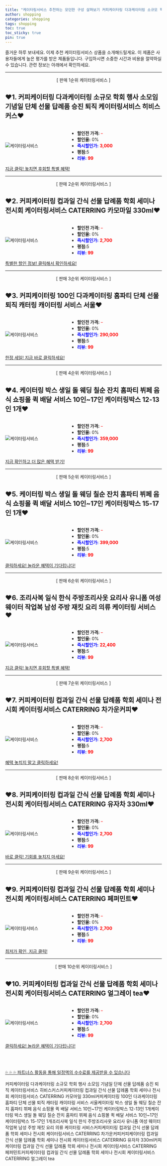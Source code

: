 ```yaml
---
title: "케이터링서비스 추천하는 모던한 구성 살펴보기 커피케이터링 다과케이터링 소규모 학회 행사"
author: shopping
categories: shopping
tags: shopping
toc: true
toc_sticky: true
pin: true
---
```

즐거운 하루 보내세요. 이제 추천 케이터링서비스 상품을 소개해드릴게요. 이 제품은 사용자들에게 높은 평가를 받은 제품들입니다. 구입하시면 소중한 시간과 비용을 절약하실 수 있습니다. 관련 정보는 아래에서 확인하세요.

---
<p class="toplist" style="margin: 0 auto; display: block; width: fit-content;">[ 판매 1순위 케이터링서비스 ]</p>

<h2><strong>❤️1. 커피케이터링 다과케이터링 소규모 학회 행사 소모임 기념일 단체 선물 답례품 승진 퇴직 케이터링서비스 히비스커스❤️</strong></h2>

<div style="display: flex; align-items: center;">
    <div style="flex: 0.4;">
        <img src="https://thumbnail6.coupangcdn.com/thumbnails/remote/230x230ex/image/vendor_inventory/aa33/79d5f20710f7dc4cf427dbe24eae07473195e06d133c8228ac8fa2dcc9c5.jpeg" alt="케이터링서비스" style="max-width: 100%;">
    </div>
    <div style="flex: 0.6; margin-left: 10px;">
        <ul>
            <li><strong>할인전 가격:</strong> <del style="color: red;">-</del></li>
            <li><strong>할인율:</strong> 0%</li>
            <li><span style='color:blue'><strong>즉시할인가:</strong></span> <span style='color:red'><strong>3,000</strong></span></li>
            <li><strong>평점:</strong>5</li>
            <li><span style='color:blue'><strong>리뷰:</strong></span> <span style='color:red'><strong>99</strong></span></li>
        </ul>
    </div>
</div>
<div class="center">
    <a href="https://selin100587.github.io?lptag=AF9450613&subid=githubio&pageKey=8243786990&traceid=V0-153&itemId=18844250096&vendorItemId=85973790208" class="myButton">
        지금 클릭! 놓치면 후회할 특별 혜택!
    </a>
</div>


---
<p class="toplist" style="margin: 0 auto; display: block; width: fit-content;">[ 판매 2순위 케이터링서비스 ]</p>

<h2><strong>❤️2. 커피케이터링 컵과일 간식 선물 답례품 학회 세미나 전시회 케이터링서비스 CATERRING 카모마일 330ml❤️</strong></h2>

<div style="display: flex; align-items: center;">
    <div style="flex: 0.4;">
        <img src="https://thumbnail8.coupangcdn.com/thumbnails/remote/230x230ex/image/vendor_inventory/683b/a10e99c0410163c125a12073d8efaed0b6779dd815ff7cf28fb3e581440f.jpeg" alt="케이터링서비스" style="max-width: 100%;">
    </div>
    <div style="flex: 0.6; margin-left: 10px;">
        <ul>
            <li><strong>할인전 가격:</strong> <del style="color: red;">-</del></li>
            <li><strong>할인율:</strong> 0%</li>
            <li><span style='color:blue'><strong>즉시할인가:</strong></span> <span style='color:red'><strong>2,700</strong></span></li>
            <li><strong>평점:</strong>5</li>
            <li><span style='color:blue'><strong>리뷰:</strong></span> <span style='color:red'><strong>99</strong></span></li>
        </ul>
    </div>
</div>
<div class="center">
    <a href="https://selin100587.github.io?lptag=AF9450613&subid=githubio&pageKey=8246734419&traceid=V0-153&itemId=18844250184&vendorItemId=85973790290" class="myButton">
        특별한 할인 정보! 클릭해서 확인하세요!
    </a>
</div>


---
<p class="toplist" style="margin: 0 auto; display: block; width: fit-content;">[ 판매 3순위 케이터링서비스 ]</p>

<h2><strong>❤️3. 커피케이터링 100인 다과케이터링 홈파티 단체 선물 퇴직 캐터링 캐이터링 서비스 서울❤️</strong></h2>

<div style="display: flex; align-items: center;">
    <div style="flex: 0.4;">
        <img src="https://thumbnail6.coupangcdn.com/thumbnails/remote/230x230ex/image/vendor_inventory/aa33/79d5f20710f7dc4cf427dbe24eae07473195e06d133c8228ac8fa2dcc9c5.jpeg" alt="케이터링서비스" style="max-width: 100%;">
    </div>
    <div style="flex: 0.6; margin-left: 10px;">
        <ul>
            <li><strong>할인전 가격:</strong> <del style="color: red;">-</del></li>
            <li><strong>할인율:</strong> 0%</li>
            <li><span style='color:blue'><strong>즉시할인가:</strong></span> <span style='color:red'><strong>290,000</strong></span></li>
            <li><strong>평점:</strong>5</li>
            <li><span style='color:blue'><strong>리뷰:</strong></span> <span style='color:red'><strong>99</strong></span></li>
        </ul>
    </div>
</div>
<div class="center">
    <a href="https://selin100587.github.io?lptag=AF9450613&subid=githubio&pageKey=7335997764&traceid=V0-153&itemId=18844250115&vendorItemId=85973790295" class="myButton">
        한정 세일! 지금 바로 클릭하세요!
    </a>
</div>


---
<p class="toplist" style="margin: 0 auto; display: block; width: fit-content;">[ 판매 4순위 케이터링서비스 ]</p>

<h2><strong>❤️4. 케이터링 박스 생일 돌 웨딩 칠순 잔치 홈파티 뷔페 음식 쇼핑몰 퀵 배달 서비스 10인~17인 케이터링박스 12-13인 1개❤️</strong></h2>

<div style="display: flex; align-items: center;">
    <div style="flex: 0.4;">
        <img src="https://thumbnail7.coupangcdn.com/thumbnails/remote/230x230ex/image/vendor_inventory/aadd/43a6894773aa420765b5fc179781a74d2c9dfbe69bd9ede4ecbd5f029a18.jpg" alt="케이터링서비스" style="max-width: 100%;">
    </div>
    <div style="flex: 0.6; margin-left: 10px;">
        <ul>
            <li><strong>할인전 가격:</strong> <del style="color: red;">-</del></li>
            <li><strong>할인율:</strong> 0%</li>
            <li><span style='color:blue'><strong>즉시할인가:</strong></span> <span style='color:red'><strong>359,000</strong></span></li>
            <li><strong>평점:</strong>5</li>
            <li><span style='color:blue'><strong>리뷰:</strong></span> <span style='color:red'><strong>99</strong></span></li>
        </ul>
    </div>
</div>
<div class="center">
    <a href="https://selin100587.github.io?lptag=AF9450613&subid=githubio&pageKey=8243699406&traceid=V0-153&itemId=19443393475&vendorItemId=86554363629" class="myButton">
        지금 확인하고 더 많은 혜택 받기!
    </a>
</div>


---
<p class="toplist" style="margin: 0 auto; display: block; width: fit-content;">[ 판매 5순위 케이터링서비스 ]</p>

<h2><strong>❤️5. 케이터링 박스 생일 돌 웨딩 칠순 잔치 홈파티 뷔페 음식 쇼핑몰 퀵 배달 서비스 10인~17인 케이터링박스 15-17인 1개❤️</strong></h2>

<div style="display: flex; align-items: center;">
    <div style="flex: 0.4;">
        <img src="https://thumbnail7.coupangcdn.com/thumbnails/remote/230x230ex/image/vendor_inventory/aadd/43a6894773aa420765b5fc179781a74d2c9dfbe69bd9ede4ecbd5f029a18.jpg" alt="케이터링서비스" style="max-width: 100%;">
    </div>
    <div style="flex: 0.6; margin-left: 10px;">
        <ul>
            <li><strong>할인전 가격:</strong> <del style="color: red;">-</del></li>
            <li><strong>할인율:</strong> 0%</li>
            <li><span style='color:blue'><strong>즉시할인가:</strong></span> <span style='color:red'><strong>399,000</strong></span></li>
            <li><strong>평점:</strong>5</li>
            <li><span style='color:blue'><strong>리뷰:</strong></span> <span style='color:red'><strong>99</strong></span></li>
        </ul>
    </div>
</div>
<div class="center">
    <a href="https://selin100587.github.io?lptag=AF9450613&subid=githubio&pageKey=8246219685&traceid=V0-153&itemId=19443393474&vendorItemId=86554363625" class="myButton">
        클릭하세요! 놀라운 혜택이 기다립니다!
    </a>
</div>


---
<p class="toplist" style="margin: 0 auto; display: block; width: fit-content;">[ 판매 6순위 케이터링서비스 ]</p>

<h2><strong>❤️6. 조리사복 일식 한식 주방조리사옷 요리사 유니폼 여성 웨이터 작업복 남성 주방 재킷 요리 의류 케이터링 서비스❤️</strong></h2>

<div style="display: flex; align-items: center;">
    <div style="flex: 0.4;">
        <img src="https://thumbnail6.coupangcdn.com/thumbnails/remote/230x230ex/image/vendor_inventory/c1e2/197754dcfc9878bbf3cb3c7467acad89b8db078d23d5e3e3d93ba44d12b4.jpg" alt="케이터링서비스" style="max-width: 100%;">
    </div>
    <div style="flex: 0.6; margin-left: 10px;">
        <ul>
            <li><strong>할인전 가격:</strong> <del style="color: red;">-</del></li>
            <li><strong>할인율:</strong> 0%</li>
            <li><span style='color:blue'><strong>즉시할인가:</strong></span> <span style='color:red'><strong>22,400</strong></span></li>
            <li><strong>평점:</strong>5</li>
            <li><span style='color:blue'><strong>리뷰:</strong></span> <span style='color:red'><strong>99</strong></span></li>
        </ul>
    </div>
</div>
<div class="center">
    <a href="https://selin100587.github.io?lptag=AF9450613&subid=githubio&pageKey=8254329404&traceid=V0-153&itemId=23768518902&vendorItemId=90792819877" class="myButton">
        지금 클릭! 놓치면 후회할 특별 혜택!
    </a>
</div>


---
<p class="toplist" style="margin: 0 auto; display: block; width: fit-content;">[ 판매 7순위 케이터링서비스 ]</p>

<h2><strong>❤️7. 커피케이터링 컵과일 간식 선물 답례품 학회 세미나 전시회 케이터링서비스 CATERRING 차가운커피❤️</strong></h2>

<div style="display: flex; align-items: center;">
    <div style="flex: 0.4;">
        <img src="https://thumbnail8.coupangcdn.com/thumbnails/remote/230x230ex/image/vendor_inventory/683b/a10e99c0410163c125a12073d8efaed0b6779dd815ff7cf28fb3e581440f.jpeg" alt="케이터링서비스" style="max-width: 100%;">
    </div>
    <div style="flex: 0.6; margin-left: 10px;">
        <ul>
            <li><strong>할인전 가격:</strong> <del style="color: red;">-</del></li>
            <li><strong>할인율:</strong> 0%</li>
            <li><span style='color:blue'><strong>즉시할인가:</strong></span> <span style='color:red'><strong>2,700</strong></span></li>
            <li><strong>평점:</strong>5</li>
            <li><span style='color:blue'><strong>리뷰:</strong></span> <span style='color:red'><strong>99</strong></span></li>
        </ul>
    </div>
</div>
<div class="center">
    <a href="https://selin100587.github.io?lptag=AF9450613&subid=githubio&pageKey=8246617410&traceid=V0-153&itemId=18844250163&vendorItemId=85973790246" class="myButton">
        혜택 놓치지 말고 클릭하세요!
    </a>
</div>


---
<p class="toplist" style="margin: 0 auto; display: block; width: fit-content;">[ 판매 8순위 케이터링서비스 ]</p>

<h2><strong>❤️8. 커피케이터링 컵과일 간식 선물 답례품 학회 세미나 전시회 케이터링서비스 CATERRING 유자차 330ml❤️</strong></h2>

<div style="display: flex; align-items: center;">
    <div style="flex: 0.4;">
        <img src="https://thumbnail8.coupangcdn.com/thumbnails/remote/230x230ex/image/vendor_inventory/683b/a10e99c0410163c125a12073d8efaed0b6779dd815ff7cf28fb3e581440f.jpeg" alt="케이터링서비스" style="max-width: 100%;">
    </div>
    <div style="flex: 0.6; margin-left: 10px;">
        <ul>
            <li><strong>할인전 가격:</strong> <del style="color: red;">-</del></li>
            <li><strong>할인율:</strong> 0%</li>
            <li><span style='color:blue'><strong>즉시할인가:</strong></span> <span style='color:red'><strong>2,700</strong></span></li>
            <li><strong>평점:</strong>5</li>
            <li><span style='color:blue'><strong>리뷰:</strong></span> <span style='color:red'><strong>99</strong></span></li>
        </ul>
    </div>
</div>
<div class="center">
    <a href="https://selin100587.github.io?lptag=AF9450613&subid=githubio&pageKey=8246828370&traceid=V0-153&itemId=18844250167&vendorItemId=85973790255" class="myButton">
        바로 클릭! 기회를 놓치지 마세요!
    </a>
</div>


---
<p class="toplist" style="margin: 0 auto; display: block; width: fit-content;">[ 판매 9순위 케이터링서비스 ]</p>

<h2><strong>❤️9. 커피케이터링 컵과일 간식 선물 답례품 학회 세미나 전시회 케이터링서비스 CATERRING 페퍼민트❤️</strong></h2>

<div style="display: flex; align-items: center;">
    <div style="flex: 0.4;">
        <img src="https://thumbnail8.coupangcdn.com/thumbnails/remote/230x230ex/image/vendor_inventory/683b/a10e99c0410163c125a12073d8efaed0b6779dd815ff7cf28fb3e581440f.jpeg" alt="케이터링서비스" style="max-width: 100%;">
    </div>
    <div style="flex: 0.6; margin-left: 10px;">
        <ul>
            <li><strong>할인전 가격:</strong> <del style="color: red;">-</del></li>
            <li><strong>할인율:</strong> 0%</li>
            <li><span style='color:blue'><strong>즉시할인가:</strong></span> <span style='color:red'><strong>2,700</strong></span></li>
            <li><strong>평점:</strong>5</li>
            <li><span style='color:blue'><strong>리뷰:</strong></span> <span style='color:red'><strong>99</strong></span></li>
        </ul>
    </div>
</div>
<div class="center">
    <a href="https://selin100587.github.io?lptag=AF9450613&subid=githubio&pageKey=8246234526&traceid=V0-153&itemId=18844250188&vendorItemId=85973790298" class="myButton">
        최저가 확인, 지금 클릭!
    </a>
</div>


---
<p class="toplist" style="margin: 0 auto; display: block; width: fit-content;">[ 판매 10순위 케이터링서비스 ]</p>

<h2><strong>❤️10. 커피케이터링 컵과일 간식 선물 답례품 학회 세미나 전시회 케이터링서비스 CATERRING 얼그레이 tea❤️</strong></h2>

<div style="display: flex; align-items: center;">
    <div style="flex: 0.4;">
        <img src="https://thumbnail8.coupangcdn.com/thumbnails/remote/230x230ex/image/vendor_inventory/683b/a10e99c0410163c125a12073d8efaed0b6779dd815ff7cf28fb3e581440f.jpeg" alt="케이터링서비스" style="max-width: 100%;">
    </div>
    <div style="flex: 0.6; margin-left: 10px;">
        <ul>
            <li><strong>할인전 가격:</strong> <del style="color: red;">-</del></li>
            <li><strong>할인율:</strong> 0%</li>
            <li><span style='color:blue'><strong>즉시할인가:</strong></span> <span style='color:red'><strong>2,700</strong></span></li>
            <li><strong>평점:</strong>5</li>
            <li><span style='color:blue'><strong>리뷰:</strong></span> <span style='color:red'><strong>99</strong></span></li>
        </ul>
    </div>
</div>
<div class="center">
    <a href="https://selin100587.github.io?lptag=AF9450613&subid=githubio&pageKey=8246492839&traceid=V0-153&itemId=18844250178&vendorItemId=85973790278" class="myButton">
        클릭하세요! 놀라운 혜택이 기다립니다!
    </a>
</div>

<br><br><br>[💦 💦 💦 파트너스 활동을 통해 일정액의 수수료를 제공받을 수 있습니다](https://link.coupang.com/a/bcpT2c)<br><br>커피케이터링 다과케이터링 소규모 학회 행사 소모임 기념일 단체 선물 답례품 승진 퇴직 케이터링서비스 히비스커스커피케이터링 컵과일 간식 선물 답례품 학회 세미나 전시회 케이터링서비스 CATERRING 카모마일 330ml커피케이터링 100인 다과케이터링 홈파티 단체 선물 퇴직 캐터링 캐이터링 서비스 서울케이터링 박스 생일 돌 웨딩 칠순 잔치 홈파티 뷔페 음식 쇼핑몰 퀵 배달 서비스 10인~17인 케이터링박스 12-13인 1개케이터링 박스 생일 돌 웨딩 칠순 잔치 홈파티 뷔페 음식 쇼핑몰 퀵 배달 서비스 10인~17인 케이터링박스 15-17인 1개조리사복 일식 한식 주방조리사옷 요리사 유니폼 여성 웨이터 작업복 남성 주방 재킷 요리 의류 케이터링 서비스커피케이터링 컵과일 간식 선물 답례품 학회 세미나 전시회 케이터링서비스 CATERRING 차가운커피커피케이터링 컵과일 간식 선물 답례품 학회 세미나 전시회 케이터링서비스 CATERRING 유자차 330ml커피케이터링 컵과일 간식 선물 답례품 학회 세미나 전시회 케이터링서비스 CATERRING 페퍼민트커피케이터링 컵과일 간식 선물 답례품 학회 세미나 전시회 케이터링서비스 CATERRING 얼그레이 tea